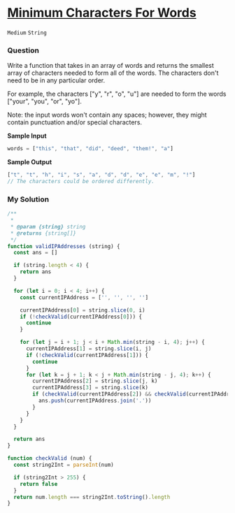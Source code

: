 # [Minimum Characters For Words](https://www.algoexpert.io/questions/minimum-characters-for-words)

`Medium` `String`

### Question
Write a function that takes in an array of words and returns the smallest array of characters needed to form all of the words. The characters don't need to be in any particular order.

For example, the characters ["y", "r", "o", "u"] are needed to form the words ["your", "you", "or", "yo"].

Note: the input words won't contain any spaces; however, they might contain punctuation and/or special characters.

**Sample Input**
```js
words = ["this", "that", "did", "deed", "them!", "a"]
```

**Sample Output**
```js
["t", "t", "h", "i", "s", "a", "d", "d", "e", "e", "m", "!"]
// The characters could be ordered differently.
```

### My Solution
```js
/**
 * 
 * @param {string} string 
 * @returns {string[]}
 */
function validIPAddresses (string) {
  const ans = []

  if (string.length < 4) {
    return ans
  }

  for (let i = 0; i < 4; i++) {
    const currentIPAddress = ['', '', '', '']

    currentIPAddress[0] = string.slice(0, i)
    if (!checkValid(currentIPAddress[0])) {
      continue
    }

    for (let j = i + 1; j < i + Math.min(string - i, 4); j++) {
      currentIPAddress[1] = string.slice(i, j)
      if (!checkValid(currentIPAddress[1])) {
        continue
      }
      for (let k = j + 1; k < j + Math.min(string - j, 4); k++) {
        currentIPAddress[2] = string.slice(j, k)
        currentIPAddress[3] = string.slice(k)
        if (checkValid(currentIPAddress[2]) && checkValid(currentIPAddress[3])) {
          ans.push(currentIPAddress.join('.'))
        }
      }
    }
  }

  return ans
}

function checkValid (num) {
  const string2Int = parseInt(num)

  if (string2Int > 255) {
    return false
  }
  return num.length === string2Int.toString().length
}

```
